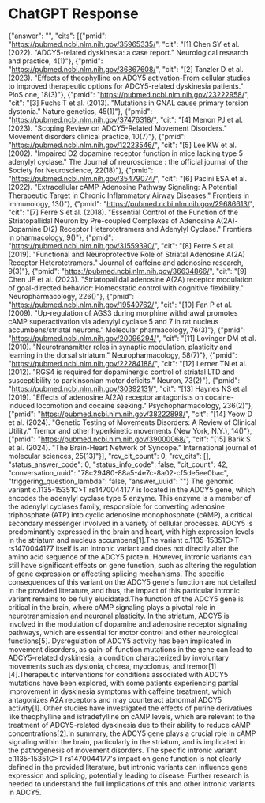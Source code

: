# ChatGPT Response

{"answer": "", "cits": [{"pmid": "https://pubmed.ncbi.nlm.nih.gov/35965335/", "cit": "[1] Chen SY et al. (2022). \"ADCY5-related dyskinesia: a case report.\" Neurological research and practice, 4(1)"}, {"pmid": "https://pubmed.ncbi.nlm.nih.gov/36867608/", "cit": "[2] Tanzler D et al. (2023). \"Effects of theophylline on ADCY5 activation-From cellular studies to improved therapeutic options for ADCY5-related dyskinesia patients.\" PloS one, 18(3)"}, {"pmid": "https://pubmed.ncbi.nlm.nih.gov/23222958/", "cit": "[3] Fuchs T et al. (2013). \"Mutations in GNAL cause primary torsion dystonia.\" Nature genetics, 45(1)"}, {"pmid": "https://pubmed.ncbi.nlm.nih.gov/37476318/", "cit": "[4] Menon PJ et al. (2023). \"Scoping Review on ADCY5-Related Movement Disorders.\" Movement disorders clinical practice, 10(7)"}, {"pmid": "https://pubmed.ncbi.nlm.nih.gov/12223546/", "cit": "[5] Lee KW et al. (2002). \"Impaired D2 dopamine receptor function in mice lacking type 5 adenylyl cyclase.\" The Journal of neuroscience : the official journal of the Society for Neuroscience, 22(18)"}, {"pmid": "https://pubmed.ncbi.nlm.nih.gov/35479074/", "cit": "[6] Pacini ESA et al. (2022). \"Extracellular cAMP-Adenosine Pathway Signaling: A Potential Therapeutic Target in Chronic Inflammatory Airway Diseases.\" Frontiers in immunology, 13()"}, {"pmid": "https://pubmed.ncbi.nlm.nih.gov/29686613/", "cit": "[7] Ferre S et al. (2018). \"Essential Control of the Function of the Striatopallidal Neuron by Pre-coupled Complexes of Adenosine A(2A)-Dopamine D(2) Receptor Heterotetramers and Adenylyl Cyclase.\" Frontiers in pharmacology, 9()"}, {"pmid": "https://pubmed.ncbi.nlm.nih.gov/31559390/", "cit": "[8] Ferre S et al. (2019). \"Functional and Neuroprotective Role of Striatal Adenosine A(2A) Receptor Heterotetramers.\" Journal of caffeine and adenosine research, 9(3)"}, {"pmid": "https://pubmed.ncbi.nlm.nih.gov/36634866/", "cit": "[9] Chen JF et al. (2023). \"Striatopallidal adenosine A(2A) receptor modulation of goal-directed behavior: Homeostatic control with cognitive flexibility.\" Neuropharmacology, 226()"}, {"pmid": "https://pubmed.ncbi.nlm.nih.gov/19549762/", "cit": "[10] Fan P et al. (2009). \"Up-regulation of AGS3 during morphine withdrawal promotes cAMP superactivation via adenylyl cyclase 5 and 7 in rat nucleus accumbens/striatal neurons.\" Molecular pharmacology, 76(3)"}, {"pmid": "https://pubmed.ncbi.nlm.nih.gov/20096294/", "cit": "[11] Lovinger DM et al. (2010). \"Neurotransmitter roles in synaptic modulation, plasticity and learning in the dorsal striatum.\" Neuropharmacology, 58(7)"}, {"pmid": "https://pubmed.ncbi.nlm.nih.gov/22284188/", "cit": "[12] Lerner TN et al. (2012). \"RGS4 is required for dopaminergic control of striatal LTD and susceptibility to parkinsonian motor deficits.\" Neuron, 73(2)"}, {"pmid": "https://pubmed.ncbi.nlm.nih.gov/30392131/", "cit": "[13] Haynes NS et al. (2019). \"Effects of adenosine A(2A) receptor antagonists on cocaine-induced locomotion and cocaine seeking.\" Psychopharmacology, 236(2)"}, {"pmid": "https://pubmed.ncbi.nlm.nih.gov/38222898/", "cit": "[14] Yeow D et al. (2024). \"Genetic Testing of Movements Disorders: A Review of Clinical Utility.\" Tremor and other hyperkinetic movements (New York, N.Y.), 14()"}, {"pmid": "https://pubmed.ncbi.nlm.nih.gov/39000068/", "cit": "[15] Barik S et al. (2024). \"The Brain-Heart Network of Syncope.\" International journal of molecular sciences, 25(13)"}], "rcv_cit_count": 0, "rcv_cits": [], "status_answer_code": 0, "status_info_code": false, "cit_count": 42, "conversation_uuid": "78c29480-88a5-4e7c-8a02-cf5de5ee0bac", "triggering_question_lambda": false, "answer_uuid": ""}
The genomic variant c.1135-15351C>T rs1470044177 is located in the ADCY5 gene, which encodes the adenylyl cyclase type 5 enzyme. This enzyme is a member of the adenylyl cyclases family, responsible for converting adenosine triphosphate (ATP) into cyclic adenosine monophosphate (cAMP), a critical secondary messenger involved in a variety of cellular processes. ADCY5 is predominantly expressed in the brain and heart, with high expression levels in the striatum and nucleus accumbens[1].The variant c.1135-15351C>T rs1470044177 itself is an intronic variant and does not directly alter the amino acid sequence of the ADCY5 protein. However, intronic variants can still have significant effects on gene function, such as altering the regulation of gene expression or affecting splicing mechanisms. The specific consequences of this variant on the ADCY5 gene's function are not detailed in the provided literature, and thus, the impact of this particular intronic variant remains to be fully elucidated.The function of the ADCY5 gene is critical in the brain, where cAMP signaling plays a pivotal role in neurotransmission and neuronal plasticity. In the striatum, ADCY5 is involved in the modulation of dopamine and adenosine receptor signaling pathways, which are essential for motor control and other neurological functions[5]. Dysregulation of ADCY5 activity has been implicated in movement disorders, as gain-of-function mutations in the gene can lead to ADCY5-related dyskinesia, a condition characterized by involuntary movements such as dystonia, chorea, myoclonus, and tremor[1][4].Therapeutic interventions for conditions associated with ADCY5 mutations have been explored, with some patients experiencing partial improvement in dyskinesia symptoms with caffeine treatment, which antagonizes A2A receptors and may counteract abnormal ADCY5 activity[1]. Other studies have investigated the effects of purine derivatives like theophylline and istradefylline on cAMP levels, which are relevant to the treatment of ADCY5-related dyskinesia due to their ability to reduce cAMP concentrations[2].In summary, the ADCY5 gene plays a crucial role in cAMP signaling within the brain, particularly in the striatum, and is implicated in the pathogenesis of movement disorders. The specific intronic variant c.1135-15351C>T rs1470044177's impact on gene function is not clearly defined in the provided literature, but intronic variants can influence gene expression and splicing, potentially leading to disease. Further research is needed to understand the full implications of this and other intronic variants in ADCY5.